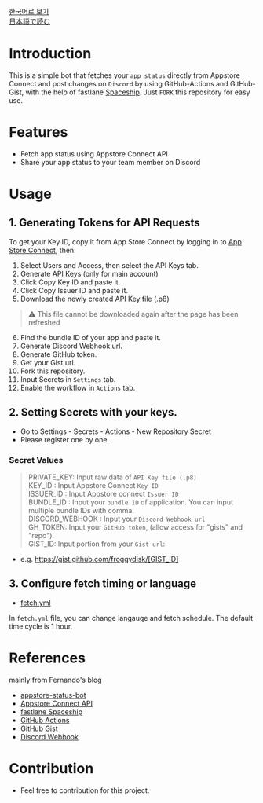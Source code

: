 [한국어로 보기](./README-KOREAN.md)  
[日本語で読む](./README-JAPANESE.md)

# Introduction
This is a simple bot that fetches your `app status` directly from Appstore Connect and post changes on `Discord` by using GitHub-Actions and GitHub-Gist, with the help of fastlane [Spaceship](https://github.com/fastlane/fastlane/tree/master/spaceship).
Just `FORK` this repository for easy use.


# Features
- Fetch app status using Appstore Connect API 
- Share your app status to your team member on Discord

# Usage

## 1. Generating Tokens for API Requests 
To get your Key ID, copy it from App Store Connect by logging in to [App Store Connect](https://appstoreconnect.apple.com/), then: 

1. Select Users and Access, then select the API Keys tab. 
2. Generate API Keys (only for main account)
3. Click Copy Key ID and paste it. 
4. Click Copy Issuer ID and paste it.
5. Download the newly created API Key file (.p8)
  > ⚠️ This file cannot be downloaded again after the page has been refreshed

6. Find the bundle ID of your app and paste it. 
7. Generate Discord Webhook url. 
8. Generate GitHub token.
9. Get your Gist url.
10. Fork this repository.
11. Input Secrets in `Settings` tab.
12. Enable the workflow in `Actions` tab.

## 2. Setting Secrets with your keys.

- Go to Settings - Secrets - Actions - New Repository Secret
- Please register one by one.  

### Secret Values 

> PRIVATE_KEY: Input raw data of `API Key file (.p8)`   
> KEY_ID : Input Appstore Connect `Key ID`  
> ISSUER_ID : Input Appstore connect `Issuer ID`   
> BUNDLE_ID : Input your `bundle ID` of application. You can input multiple bundle IDs with comma.   
> DISCORD_WEBHOOK :  Input your `Discord Webhook url`  
> GH_TOKEN: Input your `GitHub token`, (allow access for "gists" and "repo").   
> GIST_ID: Input portion from your `Gist url`:
  - e.g. https://gist.github.com/froggydisk/[GIST_ID]


## 3. Configure fetch timing or language

- [fetch.yml](./.github/workflows/fetch.yml) 

In `fetch.yml` file, you can change langauge and fetch schedule. The default time cycle is 1 hour. 


# References

mainly from Fernando's blog
- [appstore-status-bot](https://github.com/techinpark/appstore-status-bot)
- [Appstore Connect API](https://developer.apple.com/documentation/appstoreconnectapi)  
- [fastlane Spaceship](https://github.com/fastlane/fastlane/tree/master/spaceship)  
- [GitHub Actions](https://docs.github.com/en/actions)  
- [GitHub Gist](https://gist.github.com)  
- [Discord Webhook](https://support.discord.com/hc/en-us/articles/228383668-Intro-to-Webhooks)


# Contribution 
- Feel free to contribution for this project. 
